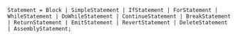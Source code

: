 <!-- This file is generated automatically by infrastructure scripts. Please don't edit by hand. -->

<!-- markdownlint-disable first-line-h1 -->

```{ .ebnf .slang-ebnf #Statement }
Statement = Block | SimpleStatement | IfStatement | ForStatement | WhileStatement | DoWhileStatement | ContinueStatement | BreakStatement | ReturnStatement | EmitStatement | RevertStatement | DeleteStatement | AssemblyStatement;
```
